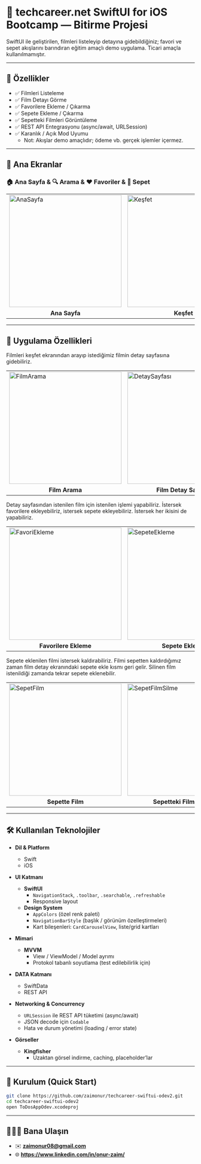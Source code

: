 # 📱 techcareer.net SwiftUI for iOS Bootcamp — Bitirme Projesi
SwiftUI ile geliştirilen, filmleri listeleyip detayına gidebildiğiniz; favori ve sepet akışlarını barındıran eğitim amaçlı demo uygulama. Ticari amaçla kullanılmamıştır.

---

## 🎯 Özellikler
- ✅ Filmleri Listeleme
- ✅ Film Detayı Görme
- ✅ Favorilere Ekleme / Çıkarma
- ✅ Sepete Ekleme / Çıkarma
- ✅ Sepetteki Filmleri Görüntüleme
- ✅ REST API Entegrasyonu (async/await, URLSession)
- ✅ Karanlık / Açık Mod Uyumu
  - Not: Akışlar demo amaçlıdır; ödeme vb. gerçek işlemler içermez.
---

## 🧩 Ana Ekranlar

### 🏠 Ana Sayfa & 🔍 Arama & ❤️ Favoriler & 🛒 Sepet

<div align="center">
<table>
  <tr>
    <td>
      <img src="https://github.com/user-attachments/assets/f39e3b36-affa-471d-bf51-41424005c30b" width="300" alt="AnaSayfa">
    </td>
    <td>
      <img src="https://github.com/user-attachments/assets/40badc72-2eec-4e49-b1ab-629b62c0d4d9" width="300" alt="Keşfet">
    </td>
    <td>
      <img src="https://github.com/user-attachments/assets/ac931b91-db6d-40a1-a801-de5009c15835" width="300" alt="Favoriler">
    </td>
    <td>
      <img src="https://github.com/user-attachments/assets/9b5c529a-9e01-4dd1-bc9a-2c67a665e7ee" width="300" alt="Sepet">
    </td>
  </tr>
  <tr>
    <td align="center"><b>Ana Sayfa</b></td>
    <td align="center"><b>Keşfet</b></td>
    <td align="center"><b>Favoriler</b></td>
    <td align="center"><b>Sepet</b></td>
  </tr>
</table>
</div>

---

## 🧩 Uygulama Özellikleri

Filmleri keşfet ekranından arayıp istediğimiz filmin detay sayfasına gidebiliriz.

<div align="center">
<table>
  <tr>
    <td>
      <img src="https://github.com/user-attachments/assets/7eb71c5e-8157-41ca-9ca7-49e6a770218a" width="300" alt="FilmArama">
    </td>
    <td>
      <img src="https://github.com/user-attachments/assets/a645ec2e-9fd0-4185-be1a-ad6c286fd601" width="300" alt="DetaySayfası">
    </td>
  </tr>
  <tr>
    <td align="center"><b>Film Arama</b></td>
    <td align="center"><b>Film Detay Sayfası</b></td>
  </tr>
</table>
</div>

Detay sayfasından istenilen film için istenilen işlemi yapabiliriz. İstersek favorilere ekleyebiliriz, istersek sepete ekleyebiliriz. İstersek her ikisini de yapabiliriz.

<div align="center">
<table>
  <tr>
    <td>
      <img src="https://github.com/user-attachments/assets/9c0358e2-7500-4609-820f-47d728408b5c" width="300" alt="FavoriEkleme">
    </td>
    <td>
      <img src="https://github.com/user-attachments/assets/9e444b63-8e05-4eb1-9b56-04ef4ee84289" width="300" alt="SepeteEkleme">
    </td>
  </tr>
  <tr>
    <td align="center"><b>Favorilere Ekleme</b></td>
    <td align="center"><b>Sepete Ekleme</b></td>
  </tr>
</table>
</div>

Sepete eklenilen filmi istersek kaldırabiliriz. Filmi sepetten kaldırdığımız zaman film detay ekranındaki sepete ekle kısmı geri gelir. Silinen film istenildiği zamanda tekrar sepete eklenebilir.

<div align="center">
<table>
  <tr>
    <td>
      <img width="300" alt="SepetFilm" src="https://github.com/user-attachments/assets/c6cf93ef-9643-4b63-a9dd-25cae3332129" />
    </td>
    <td>
      <img width="300" alt="SepetFilmSilme" src="https://github.com/user-attachments/assets/8f0e9f68-b287-49c2-a278-c3f9ad80d1e6" />
    </td>
    <td>
      <img width="300" alt="SepetBoş" src="https://github.com/user-attachments/assets/4f269d5a-13b0-4307-80a2-1a0bf74e5248" />
    </td>
    <td>
      <img width="300" alt="FilmDetay2" src="https://github.com/user-attachments/assets/bec72e41-e0b5-4d5f-aa53-6b0f97997e16" />
    </td>
  </tr>
  <tr>
    <td align="center"><b>Sepette Film</b></td>
    <td align="center"><b>Sepetteki Filmi Silme</b></td>
    <td align="center"><b>Sepet Boş</b></td>
    <td align="center"><b>Detay Sayfasına Yeniden Bakış</b></td>
  </tr>
</table>
</div>

---

## 🛠️ Kullanılan Teknolojiler

- **Dil & Platform**
  - Swift
  - iOS

- **UI Katmanı**
  - **SwiftUI**
    - `NavigationStack`, `.toolbar`, `.searchable`, `.refreshable`
    - Responsive layout
  - **Design System**
    - `AppColors` (özel renk paleti)
    - `NavigationBarStyle` (başlık / görünüm özelleştirmeleri)
    - Kart bileşenleri: `CardCarouselView`, liste/grid kartları

- **Mimari**
  - **MVVM**
    - View / ViewModel / Model ayrımı
    - Protokol tabanlı soyutlama (test edilebilirlik için)

- **DATA Katmanı**
  - SwiftData
  - REST API

- **Networking & Concurrency**
  - `URLSession` ile REST API tüketimi (async/await)
  - JSON decode için `Codable`
  - Hata ve durum yönetimi (loading / error state)

- **Görseller**
  - **Kingfisher**
    - Uzaktan görsel indirme, caching, place­holder’lar

---

## 🚀 Kurulum (Quick Start)
```bash
git clone https://github.com/zaimonur/techcareer-swiftui-odev2.git
cd techcareer-swiftui-odev2
open ToDosAppOdev.xcodeproj
```
---

## 👨🏻‍💻 Bana Ulaşın
- ✉️ **zaimonur08@gmail.com**
- 🌐 **https://www.linkedin.com/in/onur-zaim/**
